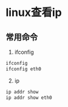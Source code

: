 # linux查看ip

##  常用命令

1. ifconfig

```bash
ifconfig
ifconfig eth0
```

2. ip

```bash
ip addr show
ip addr show eth0
```
